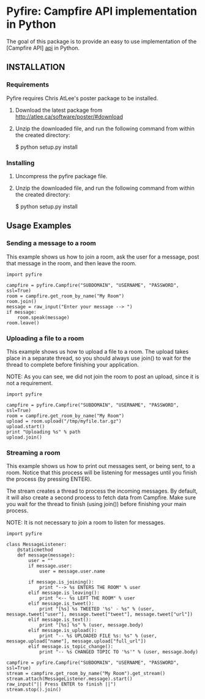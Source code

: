 # Pyfire: Campfire API implementation in Python #

The goal of this package is to provide an easy to use implementation
of the [Campfire API] [api] in Python.

## INSTALLATION ##

### Requirements ###

Pyfire requires Chris AtLee's poster package to be installed.

1. Download the latest package from http://atlee.ca/software/poster/#download
2. Unzip the downloaded file, and run the following command from within the created directory:

	$ python setup.py install

### Installing ###

1. Uncompress the pyfire package file.
2. Unzip the downloaded file, and run the following command from within the created directory:

	$ python setup.py install

## Usage Examples ##

### Sending a message to a room ###

This example shows us how to join a room, ask the user for a message,
post that message in the room, and then leave the room.

	import pyfire

	campfire = pyfire.Campfire("SUBDOMAIN", "USERNAME", "PASSWORD", ssl=True)
	room = campfire.get_room_by_name("My Room")
	room.join()
	message = raw_input("Enter your message --> ")
	if message:
		room.speak(message)
	room.leave()

### Uploading a file to a room ###

This example shows us how to upload a file to a room. The upload takes place
in a separate thread, so you should always use join() to wait for the thread
to complete before finishing your application.

NOTE: As you can see, we did not join the room to post an upload, since it
is not a requirement.

	import pyfire

	campfire = pyfire.Campfire("SUBDOMAIN", "USERNAME", "PASSWORD", ssl=True)
	room = campfire.get_room_by_name("My Room")
	upload = room.upload("/tmp/myfile.tar.gz")
	upload.start()
	print "Uploading %s" % path
	upload.join()

### Streaming a room ###

This example shows us how to print out messages sent, or being sent, to a room.
Notice that this process will be listening for messages until you finish the 
process (by pressing ENTER).

The stream creates a thread to process the incoming messages. By default, it
will also create a second process to fetch data from Campfire. Make sure
you wait for the thread to finish (using join()) before finishing your main
process.

NOTE: It is not necessary to join a room to listen for messages.

	import pyfire

	class MessageListener:
		@staticmethod
		def message(message):
			user = ""
			if message.user:
				user = message.user.name

			if message.is_joining():
				print "--> %s ENTERS THE ROOM" % user
			elif message.is_leaving():
				print "<-- %s LEFT THE ROOM" % user
			elif message.is_tweet():
				print "[%s] %s TWEETED '%s' - %s" % (user, message.tweet["user"], message.tweet["tweet"], message.tweet["url"])
			elif message.is_text():
				print "[%s] %s" % (user, message.body)
			elif message.is_upload():
				print "-- %s UPLOADED FILE %s: %s" % (user, message.upload["name"], message.upload["full_url"])
			elif message.is_topic_change():
				print "-- %s CHANGED TOPIC TO '%s'" % (user, message.body)

	campfire = pyfire.Campfire("SUBDOMAIN", "USERNAME", "PASSWORD", ssl=True)
	stream = campfire.get_room_by_name("My Room").get_stream()
	stream.attach(MessageListener.message).start()
	raw_input("|| Press ENTER to finish ||")
	stream.stop().join()

[api]: http://developer.37signals.com/campfire

